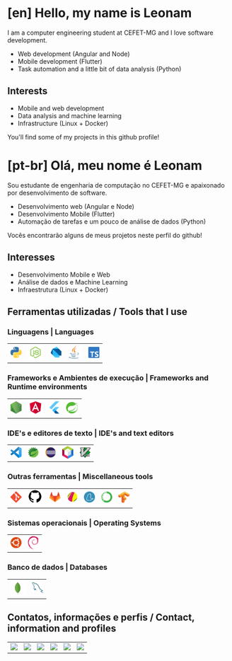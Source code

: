 # [en] Hello, my name is Leonam

I am a computer engineering student at CEFET-MG and I love software development.

* Web development (Angular and Node)
* Mobile development (Flutter)
* Task automation and a little bit of data analysis (Python)

## Interests

* Mobile and web development
* Data analysis and machine learning
* Infrastructure (Linux + Docker)

You'll find some of my projects in this github profile!

# [pt-br] Olá, meu nome é Leonam 

Sou estudante de engenharia de computação no CEFET-MG e apaixonado por desenvolvimento de software.

* Desenvolvimento web (Angular e Node)
* Desenvolvimento Mobile (Flutter)
* Automação de tarefas e um pouco de análise de dados (Python)

Vocês encontrarão alguns de meus projetos neste perfil do github!

## Interesses

* Desenvolvimento Mobile e Web
* Análise de dados e Machine Learning
* Infraestrutura (Linux + Docker)

## Ferramentas utilizadas / Tools that I use

### Linguagens | Languages
<table border="0">
    <tr>
        <td>
            <a href='https://github.com/python/cpython' title='Python'><img width=25 src='./img/python.svg'></a>
        </td>
        <td>
            <a href='https://www.javascript.com/' title='Javascript'><img width=35 src='./img/js.png'></a>
        </td>
        <td>
            <a href='https://github.com/dart-lang/sdk' title='Dart'><img width=30 src='./img/dart.svg'></a>
        </td>
        <td>
            <a href='https://www.java.com/' title='Java'><img width=30 src='./img/java.png'></a>
        </td>
        <td>
            <a href='https://github.com/microsoft/TypeScript' title='Typescript'><img width=25 src='./img/ts.svg'></a>
        </td>
    </tr>
</table>


### Frameworks e Ambientes de execução | Frameworks and Runtime environments
<table border="0">
    <tr>
        <td>
            <a href='https://github.com/nodejs/node' title='Node.js'><img width=25 src='./img/node.png'></a>
        </td>
        <td>
            <a href='https://github.com/angular/angular' title='Angular'><img width=35 src='./img/angular.svg'></a>
        </td>
        <td>
            <a href='https://github.com/flutter/flutter' title='Flutter'><img width=22 src='./img/flutter.svg'></a>
        </td>
        <td>
            <a href='https://spring.io/' title='Springboot'><img width=30 src='./img/springboot.png'></a>
        </td>
   </tr>
</table>

### IDE's e editores de texto | IDE's and text editors
<table border="0">
    <tr>
        <td>
            <a href='https://github.com/microsoft/vscode' title='VScode'><img width=25 src='./img/vscode.png'></a>
        </td>
        <td>
            <a href='https://spring.io/tools' title='Spring Tool Suite'><img width=25 src='./img/sts.png'></a>
        </td>
        <td>
            <a href='https://www.eclipse.org/' title='Eclipse'><img width=25 src='./img/eclipse.png'></a>
        </td> 
        <td>
            <a href='https://netbeans.apache.org/' title='Apache netbeans'><img width=25 src='./img/netbeans.png'></a>
        </td> 
        <td>
            <a href='https://www.vim.org/' title='Vim (occasionally)'><img width=25 src='./img/vim.png'></a>
        </td> 
    </tr>
</table>

### Outras ferramentas | Miscellaneous tools
<table border="0">
    <tr>
        <td>
            <a href='https://git-scm.com/' title='Git para controle de fonte e versão | Git for source/version control'><img width=25 src='./img/git.png'></a>
        </td>
        <td>
            <a href='https://github.com/' title='Github para projetos públicos | Github for public projects'><img width=35 src='./img/github.png'></a>
        </td>
        <td>
            <a href='https://gitlab.com/' title='Gitlab para projetos públicos | Gitlab for public projects'><img width=25 src='./img/gitlab.png'></a>
        </td>
        <td>
            <a href='https://www.designer.io/' title='Gravit designer para protótipos e design | Gravit designer for prototyping and design'><img width=25 src='./img/gravit.png'></a>
        </td> 
        <td>
            <a href='https://yarnpkg.com/' title='Yarn para controle de dependências de javascript e typescript | Yarn for javascript and typescript package management'><img width=25 src='./img/yarn.png'></a>
        </td> 
        <td>
            <a href='https://docs.conda.io/en/latest/' title='Conda para controle de ambiente e dependências de python | Conda for python environment and dependency management'><img width=25 src='./img/conda.png'></a>
        </td> 
        <td>
            <a href='https://www.tensorflow.org/' title='Tensorflow para machine learning | Tensorflow for machine learning'><img width=25 src='./img/tf.png'></a>
        </td> 
    </tr>
</table>

### Sistemas operacionais | Operating Systems
<table border="0">
    <tr>
        <td>
            <a href='https://ubuntu.com/' title='Ubuntu'><img width=25 src='./img/ubuntu.png'></a>
        </td>
        <td>
            <a href='https://www.debian.org/' title='Debian'><img width=25 src='./img/debian.png'></a>
        </td>
    </tr>
</table>

### Banco de dados | Databases
<table border="0">
    <tr>
        <td>
            <a href='https://www.mongodb.com/' title='MongoDB'><img width=35 src='./img/mongo.svg'></a>
        </td>
        <td>
            <a href='https://www.mysql.com/' title='Mysql'><img width=25 src='./img/mysql.png'></a>
        </td> 
    </tr>
</table>

## Contatos, informações e perfis / Contact, information and profiles
<table  border="0">
    <tr>
        <td>
            <a href='http://leonamtv.github.io/leonamtv/' title='Meu website / My website'><img width=25 src="https://leonamtv.github.io/leonamtv/assets/personallogo.svg"></a>
        </td>
        <td>
            <a href='https://t.me/Leonam_tv' title='Telegram'><img width=25 src="https://upload.wikimedia.org/wikipedia/commons/8/82/Telegram_logo.svg"></a>
        </td>
        <td>
            <a href='https://www.instagram.com/leonam_tv/' title='Instagram'><img width=25 src="https://upload.wikimedia.org/wikipedia/commons/thumb/e/e7/Instagram_logo_2016.svg/132px-Instagram_logo_2016.svg.png"></a>
        </td>
        <td>
            <a href='https://www.linkedin.com/in/leonamtvasconcelos/' title='Linkedin'><img width=25 src="https://upload.wikimedia.org/wikipedia/commons/c/ca/LinkedIn_logo_initials.png"></a>
        </td>
        <td>
            <a href='https://gitlab.com/leonam_tv' title='Gitlab'><img width=25 src="https://upload.wikimedia.org/wikipedia/commons/1/18/GitLab_Logo.svg"></a>
        </td>
        <td>
            <a href="https://wa.me/+5531987098133" title='WhatsApp'><img width=27 src="https://upload.wikimedia.org/wikipedia/commons/6/6b/WhatsApp.svg"></a>
        </td>
    </tr>
</table>


